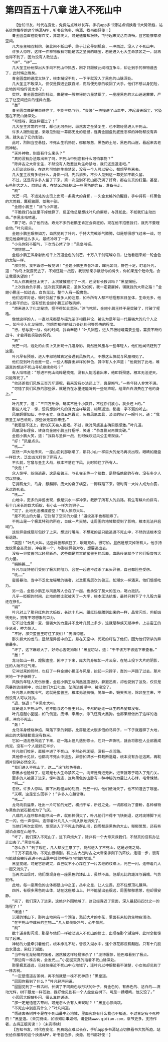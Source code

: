 # 第四百五十八章 进入不死山中
        【告知书友，时代在变化，免费站点难以长存，手机app多书源站点切换看书大势所趋，站长给你推荐的这个换源APP，听书音色多、换源、找书都好使！】
       青金圆盘直径能有百丈，非常庞大，可是速度却极快，飞行起来灵活而流畅，且它能够穿梭空间。
       几大圣主相互制约，彼此间不断出手，终于让它寻到机会，一冲而过，没入了不死山中。
       许多人惊呼，这样一件神物很有可能是古之圣贤的瑰宝，若是进入七大生命禁区之一，就再也得不到了，因为没有人敢进去。
       “砰”、“砰”……
       几大圣主纷纷探出大手向不死山中抓去，刚才只顾彼此间相互争斗，却让到手的神物遁去了，此时悔之晚矣。
       青金圆盘的速度太快了，根本捕捉不到，一下子就没入了黑色的山脉深处。
       几大圣主不敢深入，仅仅是探进去数百米，而后便无奈的收回了大手，他们不想以身犯险，此地的可怕传说太多了。
       突然，青金圆盘剧烈抖动，像是被一股神秘的力量禁锢了，一座座黑色的大山迷迷蒙蒙，产生了让空间扭曲的怪异力量。
       “轰”
       青金圆盘像是被束缚住了，不能平稳飞行，“轰隆”一声撞进了山峦中，冲起漫天烟尘，它坠落在不死山脉深处。
       “可惜呀，就这样错过了！”
       几大圣主非常的不甘，却也无可奈何，纵然古之圣贤复生，也不敢轻易进入不死山。
       许多人跟到这里，亲眼见到这一幕都无比的遗憾，连青金圆盘到底是怎样的神物都没有弄清，就失去了它的影迹。
       此时，烈阳当空悬挂，不死山生机勃勃，郁郁葱葱，黑色的土地，黑色的山崖，看起来古老而神秘。
       “天外神物，到底有什么来头？”
       “真的没有办法取出来了吗，不死山中到底有什么可怕事物？”
       “除非古之大帝复生，不然没有人敢惹这片生命禁地，我们还是退走吧。”
       人们议论纷纷，在这片可怕的生命禁区，没有一个人可以安心，都想早些离去。
       几大圣主没有多说什么，身影一闪，先后消失，不少人见到这一幕更加不敢久留。
       不过，还是有许多人留了下来，第一次见到不死山都充满了好奇，都在认真的打量。甚至，有些胆大之人，向前走去，在禁区边缘挖出一些黑色的岩石，准备带走。
       “刷”
       光芒一闪，不远处的山峦上出现一条高大的身影，一头金发格外的醒目，手中持有一杆黑色的大荒戟，鹰视狼顾，桀骜不驯。
       “金翅小鹏王！”涂飞小声道。
       “干脆我们在这里干掉他算了，反正他总是想找叶凡的麻烦，与其如此，不如我们主动出击。”李黑水咕哝道。
       “算了吧，杀了他的话，寿元不多的老鹏王肯定会疯狂的，现在他不招惹我们，就先不要理会他。”叶凡摇头。
       金翅小鹏王眼神如刀，自然见到了叶凡，手持大荒戟杀气腾腾，似是想很想飞过来一战，可是见他身畔这么多人，最终冷哼了一声。
       “小鸟你别不服气，下次当心烤了你！”黑皇叫板。
       “锵锵锵……”
       金翅小鹏王浑身射出成千上万道金色的剑芒，十万八千剑璀璨夺目，让他看起来如一轮金色的太阳一样。
       “那只狗，我不跟你一般见识！”金翅小鹏王声音冷漠，眸光如剑，野性十足，盯着叶凡，道：“你马上就要死去了，不知还能一战否，我很想亲手敲断你的骨头，你如果是个短命鬼，会让我很失望的！”
       “鸟人你真是狂上天了，上次被被殴打了一次，还没有长教训吗？”黑皇揭短。
       “上次我自负手脚，这次我天鹏再变，圣体又如何，我一定要屠掉，铺就我的大帝之路！”金翅小鹏王一如过去，自负无比，整个人有一股魔性。
       他们这样对话，顿时引起了很多人的注意，如今所有人都不想招惹末日圣体，生命无多，他什么都干的出，没有想到金翅小鹏王却敢挑衅。
       “原来进入了化龙秘境，怪不得如此嚣张。”涂飞吃惊，金翅小鹏王终于是突破了，打破了桎梏。
       像他这样的人，一直以来都是与摇光圣子相提并论，被认为是年轻一代最强大的几个人之一，如今步入化龙秘境，可想而知他的战力会达到何等恐怖的程度。
       “行，想与我一战，你约时间，我自奉陪！”叶凡回应，进入四极秘境需要去悟，需要不断的战斗，才会得到突破的契机。
       “刷”
       光芒一闪，远处的山峦上又出现十几道身影，竟然是风凰与一些年轻人，他们也闻讯赶到了这里。
       叶凡早有预感，进入中部地域肯定会遇到风族的人，不想这么快就与风凰相见了。
       他们见到叶凡也是一怔，一些人都露出异样的神色，其中有人小声道：“他竟到了此地，难道真的想进不死山寻机缘续命吗？”
       有人咕哝道：“想进不死山纯粹是找死，没有人能活着出来，他即将殒落，根本无法逆天，只能等死了。”
       “他还差我们风族三百万斤源呢，看来没有办法还上了，真是晦气。”一些年轻人非常不满。
       “可惜了我们风族的那些源，就是扔在水里还能听到一些响声呢，结果白白浪费在了他的身上。”
       ……
       叶凡笑了，道：“三百万斤源，确实不是个小数目，不过你们放心，我会还上的。”
       那些人吃了一惊，没有想到叶凡的耳力这样敏锐，相隔遥远，都能一字不漏的听去。
       风凰婀娜如仙，亭亭玉立，身绕五色霞光，头戴凤凰面具，淡淡的扫了一眼叶凡，道：“我族圣主早已说明，那些源无需你来还。”
       “我若是不还上，我怕天天被人揭短。不过，我对风族圣主确实很感激。”叶凡道。
       凤凰没有理会，转身向金翅小鹏王打招呼，笑道：“恭喜鹏兄再做突破。”
       金翅小鹏大笑，道：“我将与圣体一战，到时候欢迎风公主来观战。”
       “好！”凤凰点头。
       “吼……”
       突然一声大吼传来，一座山峦刹那崩塌了，那只小山一样巨大的龙马再次出现，眼睛如磨盘一样巨大，泛出凶光盯住了所有人。
       不久前，它曾与圣主大战，根本不落在下风，此时惊住了所有人。
       “快走！”
       众人惊呼，纷纷逃避，这是蛮兽王，与孔雀王等一个级数，是登临绝巅的存在，没有多少人可以抗衡。
       它拥有龙头、马身、麒麟脚，庞大的身子横空，一脚踩踏下来，顿时有一大片人成为血雾，永远的死去。
       “吼……”
       山地中，更多的异兽出现，像是洪水一样冲来，截断了所有人的后路，有生有鳞片的巨鸟，有十几米长的巨大蚂蚁，有小山一样大的狮子……
       “完了，此地无法横渡虚空！”有人惊恐大叫。
       “是不死山的力量，它封禁了空间的力量！”道纹高手也都胆寒了。
       不死山是一个极其特别的所在，自成一片天地，让周围的地域都受到了影响，根本无法开启域门。
       这些异兽成扇形包抄了上来，想进行屠杀，不想死的话只能逃进不死山中，不然的话根本没有退路。
       “突围！”叶凡大叫。这些异兽都疯狂了，眼睛充血，很可怕，显然是想灭掉所有人。他手持龙纹黑金圣灵剑，冲在第一个，与那些异兽对攻，想要逃出去。
       没有一只蛮兽可以轻易斩杀，这些都是荒古前蛮兽王的后裔，血脉传承赋予了它们极度强大的力量。
       “锵锵锵……”
       叶凡与庞博他们受到了极大的阻力，合在一起也不过杀了五头异兽，自己都险些受伤。
       “吼……”
       蛮兽暴动，当中不乏化龙秘境的强者，以及更高层次的兽王，如潮水一样涌来，他们倍感吃力。
       另一边，金翅小鹏王与风凰等人合在了一起，也承受了莫大的压力，竭力抵抗。
       几乎一眨眼的时间，此地的修士就被灭了一大半，根本无法抗衡，最终只剩下了十几股力量还在挣扎。
       “锵”
       叶凡对上了那只红色的大蚂蚁，长达十几米，跟红玛瑙雕刻出来的一样，晶莹闪烁，但却凶残无比，拥有不可想象的巨力。
       它不过化龙第一变，但强大的力量并不比叶凡弱上多少，这就是种族天赋神术，上古蛮王的传承者，神力惊人。
       “不好，那只蛮兽王盯住了我们！”庞博惊道。
       那头巨大的龙马，显然是异兽中的王，悬在天空中，死死的盯住了他们，因为他们斩杀的异兽最多。
       “坏了，这下麻烦大了，好奇心害死狗啊！”黑皇叨咕，道：“千不该万不该追下来查看。”
       “轰！”
       龙马如山一样，蹬裂虚空，俯冲了下来，庞大的身躯如一片云朵，在地上投下大片的阴影，压的人喘不过气来。
       它冲过来的同时，也扫了一样金翅小鹏王与风凰，抬起一只蹄子，轰的一声踏了过去，那片天地一下子崩碎了。
       风族的年轻人死伤惨重，金翅小鹏王与风凰速度极快，躲避迅疾，却也受到了波及，仅仅是风暴的边缘擦中，也让他们大口吐血，坠落进兽潮中，被淹没了。
       叶凡等人倒吸冷气，这就是蛮兽王，根本无法抗衡，简单一击，毁天灭地，除非圣主来，不然没有人可以对抗。
       “退，快退！”李黑水大叫。
       就是退入不死山中，也不能与这个兽王对上，不然的话连一丝生的希望都没有。
       叶凡抱起小囡囡，如飞倒退，庞博、李黑水、涂飞还有大黑狗，也都果断做出了这样的选择，冲向不死山。
       “轰！”
       龙马浑身缭绕神焰，降落下来的刹那，比房屋还大很多倍的马蹄子，一下子就蹬碎了大地，崩出的大裂缝都宽足有数米。
       它如一道龙卷风追了下来，这一路上但凡遇到修士，它只一声嘶吼，就会将那些人全部震成肉泥，没有一个人能挡它半步。
       叶凡他们咬牙，直接冲进了不死山，不然必死无疑，没有一点活路。
       其他修士见状，也都向不死山中退去，异兽如洪水一样截断退路，根本没有办法逃离，再耽搁片刻钟必然全灭。
       “我们进入不死山了，这……”涂飞脸色苍白。
       李黑水也脸绿了，这可是七大生命禁区之一，向来是有进无出，进来就等于踏入了鬼门关。
       更多的人被逼了进来，惊叫连连，这片黑色的山脉有一种神秘的力量让人心悸，毛骨悚然。
       “啊……”
       忽然，许多人惊叫，脚下出现怪异的刻痕，光芒一闪，他们便消失了，也不知道去了哪里。
       “天啊，这是怎么回事？！”许多人心胆皆寒。
       “吼……”
       龙马向前逼来，吐出一片可怕的光芒，横扫千军，所过之处，一切都成为了齑粉，各种植物与黑色的岩石都成为了飞灰。
       八成的人连哼都未能哼出一声，就形神俱灭了，叶凡他们不得不飞快倒退，这时庞博脚下光芒一闪，他一声惊叫，连带着叶凡几人一同从原地消失了。
       当他们再次出现时，发现进入了不死山的群山间，四周都是黑色的大山，郁郁葱葱，还有些湖泊点缀在山地中。
       “坏了，我们深入不死山了，这下麻烦大了，除非有一个大帝来救我们，不然真的没有办法走出去了。”黑皇叫道。
       “怎么办？”到了现在，几人都没主意了了，竟然进入了不死山，这是必死之局。
       “千万不要乱动，不死山很特别，有上古大战时古之大帝亲手刻下的阵纹，走错一步，很有可能就会被传送进不死山脉中其他神秘与可怕的地域。”
       黑皇提醒，可是它刚说完，自己就不小心踩在了一片古老的纹络上，光芒一闪，连带着几人一起又消失了。
       当再次出现时，他们发现身在一座黑色的矮山上，虽然不高，但却无比的雄浑与巍峨，气势宏伟。
       此地，每一座黑色的山体都是山中之王，岳中之皇，让人生畏，忍不住想顶礼膜拜。
       四外，有很多黑色的山体，站在这座矮山上，并不能望出去很远，周围郁郁葱葱，但却很安静。
       “完了，我们深入了进来，这绝非外围地域了，这已经靠近了里面，深入最起码四分之一的路程了！”
       “噗通！”
       沉凝的矮山下，那片山地间有一个湖泊，溅起大片的水花，里面有未知的生物在活动。
       “在不死山中成长的生物……”几人都倒吸冷气，心中悚然。
       “刷”
       数十道身影闪现，那是与他们一样被动进入不死山的修士，出现在那个湖泊畔，此时全都惊叫了起来。
       神秘的力量牵引着他们，根本挣扎不动，皆没入湖水中，连个浪花都没有翻起，只有十几股血水涌出，染红了湖面。
       “当中有化龙秘境的强者，居然被这样轻易抹杀了！”庞博震惊，脸色难看到了极点。
       “那边有一株古树，会发光……”小囡囡天真的指着不死山脉深处。
       那里极其遥远，已经快接近不死山中心地域了，连叶凡以神眼都看不清楚，小女孩却见到了一株古树。
       “一定是悟道古茶树，再不然就是一株不死神药！”黑皇道。
       “囡囡你看到了什么？”叶凡轻声问道。
       “囡囡见到了一株古树，长满了不同颜色与形状的叶子，有金色的、有赤色的、洁白的……流动光辉，树干跟龙一样苍劲，我好像见到有一个人盘坐在树下，可是一揉眼睛，他又没了。”
       小囡囡大眼睛扑闪，很认真的说道。
       “那一定是悟道古茶树，可是怎么会有人出现呢？！”黑皇心惊肉跳。
       “不死山中到底有什么？”叶凡问道。
       “悟道古茶树并不是在不死山最中心地域，里面究竟有什么我也不知道，不过肯定有不死神药！”黑皇道。(未完待续，如欲知后事如何，请登陆www.qidian.com，章节更多，支持作者，支持正版阅读！)（未完待续）
       【告知书友，时代在变化，免费站点难以长存，手机app多书源站点切换看书大势所趋，站长给你推荐的这个换源APP，听书音色多、换源、找书都好使！】